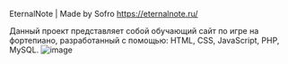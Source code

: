 EternalNote | Made by Sofro
https://eternalnote.ru/

Данный проект представляет собой обучающий сайт по игре на фортепиано, разработанный с помощью: HTML, CSS, JavaScript, PHP, MySQL.
![image](https://github.com/user-attachments/assets/559eea99-8eb8-4b9c-907f-814e7acd1254)
